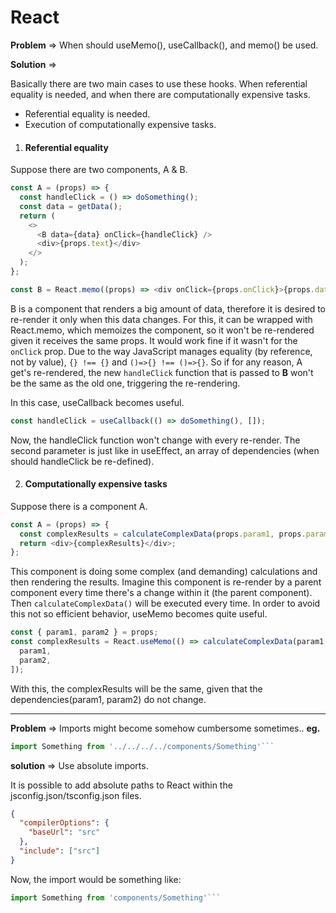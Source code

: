 # React

**Problem** => When should useMemo(), useCallback(), and memo() be used.

**Solution** =>

Basically there are two main cases to use these hooks. When referential equality is needed, and when there are computationally expensive tasks.

- Referential equality is needed.
- Execution of computationally expensive tasks.

1. #### Referential equality

Suppose there are two components, A & B.

```javascript
const A = (props) => {
  const handleClick = () => doSomething();
  const data = getData();
  return (
    <>
      <B data={data} onClick={handleClick} />
      <div>{props.text}</div>
    </>
  );
};

const B = React.memo((props) => <div onClick={props.onClick}>{props.data}</div>);
```

B is a component that renders a big amount of data, therefore it is desired to re-render it only when this data changes. For this, it can be wrapped with React.memo, which memoizes the component, so it won't be re-rendered given it receives the same props. It would work fine if it wasn't for the `onClick` prop. Due to the way JavaScript manages equality (by reference, not by value), `{} !== {}` and `()=>{} !== ()=>{}`. So if for any reason, A get's re-rendered, the new `handleClick` function that is passed to **B** won't be the same as the old one, triggering the re-rendering.

In this case, useCallback becomes useful.

```javascript
const handleClick = useCallback(() => doSomething(), []);
```

Now, the handleClick function won't change with every re-render. The second parameter is just like in useEffect, an array of dependencies (when should handleClick be re-defined).

2. #### Computationally expensive tasks

Suppose there is a component A.

```javascript
const A = (props) => {
  const complexResults = calculateComplexData(props.param1, props.param2);
  return <div>{complexResults}</div>;
};
```

This component is doing some complex (and demanding) calculations and then rendering the results. Imagine this component is re-render by a parent component every time there's a change within it (the parent component). Then `calculateComplexData()` will be executed every time. In order to avoid this not so efficient behavior, useMemo becomes quite useful.

```javascript
const { param1, param2 } = props;
const complexResults = React.useMemo(() => calculateComplexData(param1, param2), [
  param1,
  param2,
]);
```

With this, the complexResults will be the same, given that the dependencies(param1, param2) do not change.

---

**Problem** => Imports might become somehow cumbersome sometimes.. **eg.**

````javascript
import Something from '../../../../components/Something'```
````

**solution** => Use absolute imports.

It is possible to add absolute paths to React within the jsconfig.json/tsconfig.json files.

```json
{
  "compilerOptions": {
    "baseUrl": "src"
  },
  "include": ["src"]
}
```

Now, the import would be something like:

````javascript
import Something from 'components/Something'```
````
